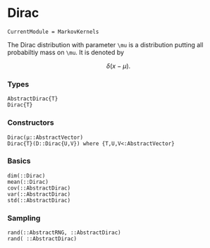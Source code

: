 # Dirac

```@meta
CurrentModule = MarkovKernels
```

The Dirac distribution with parameter ``\mu`` is a distribution putting all probabiltiy mass on ``\mu``.
It is denoted by
```math
\delta(x -\mu).
```

### Types
```@docs
AbstractDirac{T}
Dirac{T}
```

### Constructors
```@docs
Dirac(μ::AbstractVector)
Dirac{T}(D::Dirac{U,V}) where {T,U,V<:AbstractVector}
```

### Basics

```@docs
dim(::Dirac)
mean(::Dirac)
cov(::AbstractDirac)
var(::AbstractDirac)
std(::AbstractDirac)
```

### Sampling

```@docs
rand(::AbstractRNG, ::AbstractDirac)
rand( ::AbstractDirac)
```
